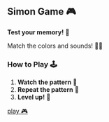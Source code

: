 ## Simon Game 🎮

**Test your memory!** 🧠

Match the colors and sounds! 🌈🎵

### How to Play 🕹️
1. **Watch the pattern** 👀
2. **Repeat the pattern** 🔁
3. **Level up!** 🚀
  <a href="https://dasakash26.github.io/Simon-Game/" target="_blank">
    play 🎮
  </a>

